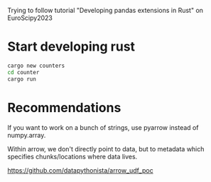 Trying to follow tutorial
"Developing pandas extensions in Rust"
on EuroScipy2023

# Start developing rust

```bash
cargo new counters
cd counter
cargo run
```

# Recommendations

If you want to work on a bunch of strings, use pyarrow instead of numpy.array.

Within arrow, we don't directly point to data, but to metadata which specifies chunks/locations where data lives.

https://github.com/datapythonista/arrow_udf_poc
